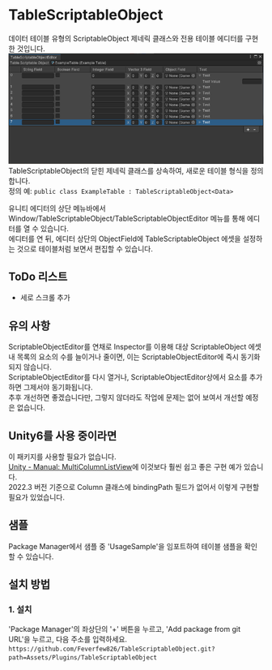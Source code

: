 # TableScriptableObject
데이터 테이블 유형의 ScriptableObject 제네릭 클래스와 전용 테이블 에디터를 구현한 것입니다.
![Picture of YachuDice](./Images/Image01.PNG)\
TableScriptableObject<T>의 닫힌 제네릭 클래스를 상속하여, 새로운 테이블 형식을 정의합니다.\
정의 예: `public class ExampleTable : TableScriptableObject<Data>`

유니티 에디터의 상단 메뉴바에서 Window/TableScriptableObject/TableScriptableObjectEditor 메뉴를 통해 에디터를 열 수 있습니다.\
에디터를 연 뒤, 에디터 상단의 ObjectField에 TableScriptableObject 에셋을 설정하는 것으로 테이블처럼 보면서 편집할 수 있습니다.

## ToDo 리스트
- 세로 스크롤 추가


## 유의 사항
ScriptableObjectEditor를 연채로 Inspector를 이용해 대상 ScriptableObject 에셋 내 목록의 요소의 수를 늘이거나 줄이면, 이는 ScriptableObjectEditor에 즉시 동기화되지 않습니다.\
ScriptableObjectEditor를 다시 열거나, ScriptableObjectEditor상에서 요소를 추가하면 그제서야 동기화됩니다.\
추후 개선하면 좋겠습니다만, 그렇지 않더라도 작업에 문제는 없어 보여서 개선할 예정은 없습니다.

## Unity6를 사용 중이라면
이 패키지를 사용할 필요가 없습니다.\
[Unity - Manual: MultiColumnListView](https://docs.unity3d.com/6000.0/Documentation/Manual/UIE-uxml-element-MultiColumnListView.html)에 이것보다 훨씬 쉽고 좋은 구현 예가 있습니다.\
2022.3 버전 기준으로 Column 클래스에 bindingPath 필드가 없어서 이렇게 구현할 필요가 있었습니다.


## 샘플
Package Manager에서 샘플 중 'UsageSample'을 임포트하여 테이블 샘플을 확인할 수 있습니다.

## 설치 방법
### 1. 설치
'Package Manager'의 좌상단의 '+' 버튼을 누르고, 'Add package from git URL'을 누르고, 다음 주소를 입력하세요.
`https://github.com/Feverfew826/TableScriptableObject.git?path=Assets/Plugins/TableScriptableObject`
